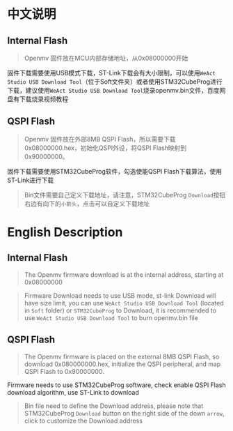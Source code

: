 # 中文说明
## Internal Flash
> Openmv 固件放在MCU内部存储地址，从0x08000000开始

固件下载需要使用USB模式下载，ST-Link下载会有大小限制，可以使用`WeAct Studio USB Download Tool`（位于Soft文件夹）或者使用STM32CubeProg进行下载，建议使用`WeAct Studio USB Download Tool`烧录openmv.bin文件，百度网盘有下载烧录视频教程

## QSPI Flash
> Openmv 固件放在外部8MB QSPI Flash，所以需要下载0x08000000.hex，初始化QSPI外设，将QSPI Flash映射到0x90000000。

固件下载需要使用STM32CubeProg软件，勾选使能QSPI Flash下载算法，使用ST-Link进行下载

> Bin文件需要自己定义下载地址，请注意，STM32CubeProg `Download`按钮右边有向下的`小箭头`，点击可以自定义下载地址

# English Description
## Internal Flash
> The Openmv firmware download is at the internal address, starting at 0x08000000

> Firmware Download needs to use USB mode, st-link Download will have size limit, you can use  `WeAct Studio USB Download Tool` (located in `Soft` folder) or `STM32CubeProg` to Download, it is recommended to use `WeAct Studio USB Download Tool` to burn openmv.bin file

## QSPI Flash
> The Openmv firmware is placed on the external 8MB QSPI Flash, so download 0x080000000.hex, initialize the QSPI peripheral, and map QSPI Flash to 0x90000000.

Firmware needs to use STM32CubeProg software, check enable QSPI Flash download algorithm, use ST-Link to download

> Bin file need to define the Download address, please note that STM32CubeProg `Download` button on the right side of the down `arrow`, click to customize the Download address

